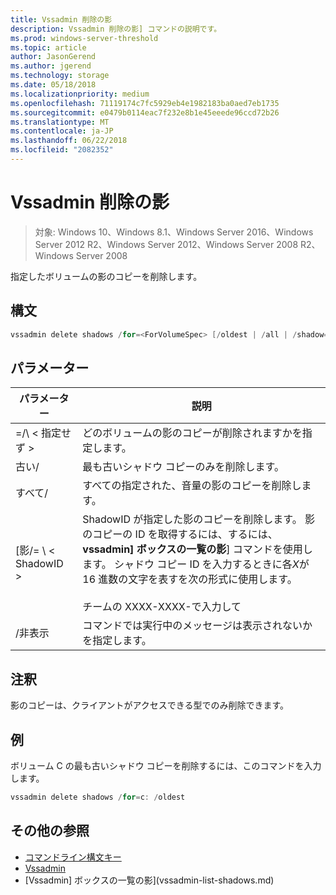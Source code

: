 ```yaml
---
title: Vssadmin 削除の影
description: Vssadmin 削除の影] コマンドの説明です。
ms.prod: windows-server-threshold
ms.topic: article
author: JasonGerend
ms.author: jgerend
ms.technology: storage
ms.date: 05/18/2018
ms.localizationpriority: medium
ms.openlocfilehash: 71119174c7fc5929eb4e1982183ba0aed7eb1735
ms.sourcegitcommit: e0479b0114eac7f232e8b1e45eeede96ccd72b26
ms.translationtype: MT
ms.contentlocale: ja-JP
ms.lasthandoff: 06/22/2018
ms.locfileid: "2082352"
---
```

# <a name="vssadmin-delete-shadows"></a>Vssadmin 削除の影

>対象: Windows 10、Windows 8.1、Windows Server 2016、Windows Server 2012 R2、Windows Server 2012、Windows Server 2008 R2、Windows Server 2008

指定したボリュームの影のコピーを削除します。

## <a name="syntax"></a>構文

```PowerShell
vssadmin delete shadows /for=<ForVolumeSpec> [/oldest | /all | /shadow=<ShadowID>] [/quiet]
```

## <a name="parameters"></a>パラメーター

|パラメーター|説明|
|---|---|
|=/\ < 指定せず >|どのボリュームの影のコピーが削除されますかを指定します。|
|古い/|最も古いシャドウ コピーのみを削除します。|
|すべて/|すべての指定された、音量の影のコピーを削除します。|
|[影/= \ < ShadowID >|ShadowID が指定した影のコピーを削除します。 影のコピーの ID を取得するには、するには、 **vssadmin] ボックスの一覧の影**] コマンドを使用します。 シャドウ コピー ID を入力するときに各*X*が 16 進数の文字を表すを次の形式に使用します。<br><br>チームの XXXX-XXXX-で入力して|
|/非表示|コマンドでは実行中のメッセージは表示されないかを指定します。|

## <a name="remarks"></a>注釈

影のコピーは、クライアントがアクセスできる型でのみ削除できます。

## <a name="examples"></a>例

ボリューム C の最も古いシャドウ コピーを削除するには、このコマンドを入力します。

```PowerShell
vssadmin delete shadows /for=c: /oldest
```

## <a name="additional-references"></a>その他の参照

* [コマンドライン構文キー](https://docs.microsoft.com/previous-versions/windows/it-pro/windows-server-2012-r2-and-2012/cc771080(v%3dws.11))
* [Vssadmin](vssadmin.md)
* [Vssadmin] ボックスの一覧の影](vssadmin-list-shadows.md)
